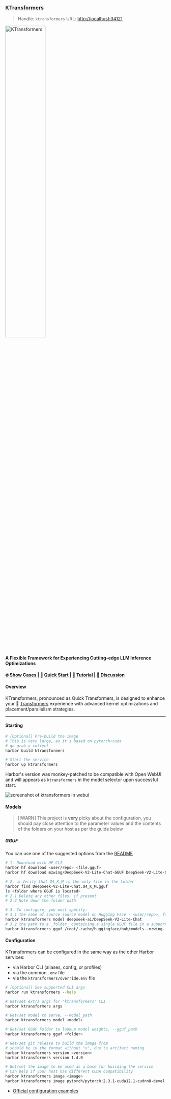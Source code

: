 ### [KTransformers](https://github.com/kvcache-ai/ktransformers)

> Handle: `ktransformers`
> URL: [http://localhost:34121](http://localhost:34121)

<picture>
    <img alt="KTransformers" src="https://github.com/user-attachments/assets/d5a2492f-a415-4456-af99-4ab102f13f8b" width=50%>
</picture>

</p>
  <h4>A Flexible Framework for Experiencing Cutting-edge LLM Inference Optimizations</h4>
  <strong><a href="#show-cases">🔥 Show Cases</a> | <a href="#quick-start">🚀 Quick Start</a> | <a href="#tutorial">📃 Tutorial</a> | <a href="https://github.com/kvcache-ai/ktransformers/discussions">💬  Discussion </a> </strong>
</div>

#### Overview

KTransformers, pronounced as Quick Transformers, is designed to enhance your 🤗 <a href="https://github.com/huggingface/transformers">Transformers</a> experience with advanced kernel optimizations and placement/parallelism strategies.

---

#### Starting

```bash
# [Optional] Pre-build the image
# This is very large, as it's based on pytorch+cuda
# go grab a coffee!
harbor build ktransformers

# Start the service
harbor up ktransformers
```

Harbor's version was monkey-patched to be compatible with Open WebUI and will appears as `ktransformers` in the model selector upon successful start.

![screenshot of ktransformers in webui](./ktransformers-webui.png)

#### Models

> [!WARN]
> This project is **very** picky about the configuration, you should pay close attention to the parameter values and the contents of the folders on your host as per the guide below

##### GGUF

You can use one of the suggested options from the [README](https://github.com/kvcache-ai/ktransformers?tab=readme-ov-file#-suggested-model)

```bash
# 1. Download with HF CLI
harbor hf download <user/repo> <file.gguf>
harbor hf download mzwing/DeepSeek-V2-Lite-Chat-GGUF DeepSeek-V2-Lite-Chat.Q4_K_M.gguf

# 2. ⚠️ Verify that Q4_K_M is the only file in the folder
harbor find DeepSeek-V2-Lite-Chat.Q4_K_M.gguf
ls <folder where GGUF is located>
# 2.1 Delete any other files, if present
# 2.2 Note down the folder path

# 3. To configure, you must specify:
# 3.1 the name of source source model on Hugging Face - <user/repo>, for KTransformers to download the model config
harbor ktransformers model deepseek-ai/DeepSeek-V2-Lite-Chat
# 3.2 the path to a _folder_ containing a single GGUF file in a supported quant
harbor ktransformers gguf /root/.cache/huggingface/hub/models--mzwing--DeepSeek-V2-Lite-Chat-GGUF/snapshots/b04b913ceb7e910feeb20aa4e3cea9bde33b178a
```

#### Configuration

KTransformers can be configured in the same way as the other Harbor services:
- via Harbor CLI (aliases, config, or profiles)
- via the common `.env` file
- via the `ktransformers/override.env` file

```bash
# [Optional] See supported CLI args
harbor run ktransformers --help

# Get/set extra args for "ktransformers" CLI
harbor ktransformers args

# Get/set model to serve, --model_path
harbor ktransformers model <model>

# Get/set GGUF Folder to lookup model weights, --gguf_path
harbor ktransformers gguf <folder>

# Get/set git release to build the image from
# should be in the format without "v", due to artifact naming
harbor ktransformers version <version>
harbor ktransformers version 1.4.0

# Get/set the image to be used as a base for building the service
# Can help if your host has different CUDA compatibility
harbor ktransformers image <image>
harbor ktransformers image pytorch/pytorch:2.3.1-cuda12.1-cudnn8-devel
```

- [Official configuration examples](https://github.com/kvcache-ai/ktransformers?tab=readme-ov-file#run-example)
